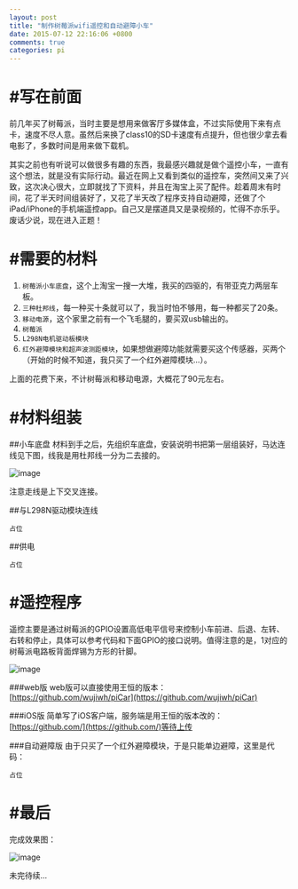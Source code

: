 ```yaml
---
layout: post
title: "制作树莓派wifi遥控和自动避障小车"
date: 2015-07-12 22:16:06 +0800
comments: true
categories: pi
---
```


#写在前面
=====
前几年买了树莓派，当时主要是想用来做客厅多媒体盒，不过实际使用下来有点卡，速度不尽人意。虽然后来换了class10的SD卡速度有点提升，但也很少拿去看电影了，多数时间是用来做下载机。

其实之前也有听说可以做很多有趣的东西，我最感兴趣就是做个遥控小车，一直有这个想法，就是没有实际行动。最近在网上又看到类似的遥控车，突然间又来了兴致，这次决心很大，立即就找了下资料，并且在淘宝上买了配件。趁着周末有时间，花了半天时间组装好了，又花了半天改了程序支持自动避障，还做了个iPad/iPhone的手机端遥控app。自己又是摆道具又是录视频的，忙得不亦乐乎。废话少说，现在进入正题！

#需要的材料
===
1. `树莓派小车底盘`，这个上淘宝一搜一大堆，我买的四驱的，有带亚克力两层车板。
2. `三种杜邦线`，每一种买十条就可以了，我当时怕不够用，每一种都买了20条。
3. `移动电源`，这个家里之前有一个飞毛腿的，要买双usb输出的。
4. `树莓派`
5. `L298N电机驱动板模块`
6. `红外避障模块和超声波测距模块`，如果想做避障功能就需要买这个传感器，买两个（开始的时候不知道，我只买了一个红外避障模块...）。

上面的花费下来，不计树莓派和移动电源，大概花了90元左右。

#材料组装
===

##小车底盘
材料到手之后，先组织车底盘，安装说明书把第一层组装好，马达连线见下图，线我是用杜邦线一分为二去接的。

![image](/blogImages/car_01.jpg)

注意走线是上下交叉连接。

##与L298N驱动模块连线

	占位

##供电

	占位

#遥控程序
===

遥控主要是通过树莓派的GPIO设置高低电平信号来控制小车前进、后退、左转、右转和停止，具体可以参考代码和下面GPIO的接口说明。值得注意的是，1对应的树莓派电路板背面焊锡为方形的针脚。

![image](/blogImages/pi_GPIO.png)

###web版
web版可以直接使用王恒的版本：
[https://github.com/wujiwh/piCar](https://github.com/wujiwh/piCar)

###iOS版
简单写了iOS客户端，服务端是用王恒的版本改的：
[https://github.com/](https://github.com/)等待上传

###自动避障版
由于只买了一个红外避障模块，于是只能单边避障，这里是代码：

	占位
	
#最后
====
完成效果图：

![image](/blogImages/car_02.jpg)

未完待续...